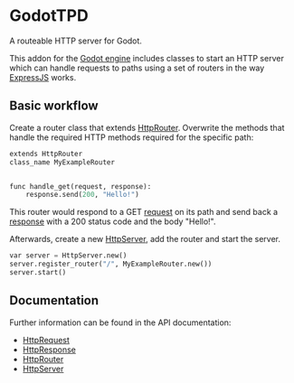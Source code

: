 # GodotTPD

A routeable HTTP server for Godot.

This addon for the [Godot engine](https://godotengine.com) includes classes to start an HTTP server which can handle requests to paths using a set of routers in the way [ExpressJS](https://expressjs.com/) works.

## Basic workflow

Create a router class that extends [HttpRouter](HttpRouter.md). Overwrite the methods that handle the required HTTP methods required for the specific path:

```python
extends HttpRouter
class_name MyExampleRouter


func handle_get(request, response):
	response.send(200, "Hello!")

```

This router would respond to a GET [request](HttpRequest.md) on its path and send back a [response](HttpResponse.md) with a 200 status code and the body "Hello!".

Afterwards, create a new [HttpServer](HttpServer.md), add the router and start the server.

```python
var server = HttpServer.new()
server.register_router("/", MyExampleRouter.new())
server.start()
```

## Documentation

Further information can be found in the API documentation:

- [HttpRequest](HttpRequest.md)
- [HttpResponse](HttpResponse.md)
- [HttpRouter](HttpRouter.md)
- [HttpServer](HttpServer.md)